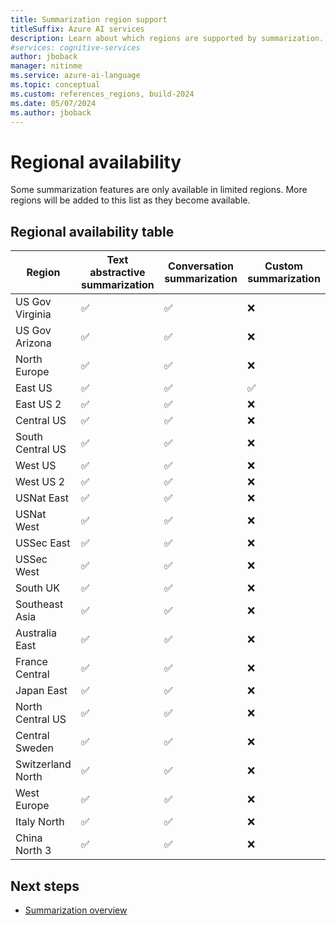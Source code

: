 ```yaml
---
title: Summarization region support
titleSuffix: Azure AI services
description: Learn about which regions are supported by summarization.
#services: cognitive-services
author: jboback
manager: nitinme
ms.service: azure-ai-language
ms.topic: conceptual
ms.custom: references_regions, build-2024
ms.date: 05/07/2024
ms.author: jboback
---
```


# Regional availability

Some summarization features are only available in limited regions. More regions will be added to this list as they become available.

## Regional availability table

|Region            |Text abstractive summarization    |Conversation summarization                     |Custom summarization|
|------------------|----------------------------------|-----------------------------------------------|--------------------|
|US Gov Virginia   |&#9989;                           |&#9989;                                        |&#10060;            |
|US Gov Arizona    |&#9989;                           |&#9989;                                        |&#10060;            |
|North Europe      |&#9989;                           |&#9989;                                        |&#10060;            |
|East US           |&#9989;                           |&#9989;                                        |&#9989;             |
|East US 2         |&#9989;                           |&#9989;                                        |&#10060;            |
|Central US        |&#9989;                           |&#9989;                                        |&#10060;            |
|South Central US  |&#9989;                           |&#9989;                                        |&#10060;            |
|West US           |&#9989;                           |&#9989;                                        |&#10060;            |
|West US 2         |&#9989;                           |&#9989;                                        |&#10060;            |
|USNat East        |&#9989;                           |&#9989;                                        |&#10060;            |
|USNat West        |&#9989;                           |&#9989;                                        |&#10060;            |
|USSec East        |&#9989;                           |&#9989;                                        |&#10060;            |
|USSec West        |&#9989;                           |&#9989;                                        |&#10060;            |
|South UK          |&#9989;                           |&#9989;                                        |&#10060;            |
|Southeast Asia    |&#9989;                           |&#9989;                                        |&#10060;            |
|Australia East    |&#9989;                           |&#9989;                                        |&#10060;            |
|France Central    |&#9989;                           |&#9989;                                        |&#10060;            |
|Japan East        |&#9989;                           |&#9989;                                        |&#10060;            |
|North Central US  |&#9989;                           |&#9989;                                        |&#10060;            |
|Central Sweden    |&#9989;                           |&#9989;                                        |&#10060;            |
|Switzerland North |&#9989;                           |&#9989;                                        |&#10060;            |
|West Europe       |&#9989;                           |&#9989;                                        |&#10060;            |
|Italy North       |&#9989;                           |&#9989;                                        |&#10060;            |
|China North 3     |&#9989;                           |&#9989;                                        |&#10060;            |

## Next steps

* [Summarization overview](overview.md)
